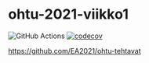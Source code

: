 # ohtu-2021-viikko1

![GitHub Actions](https://github.com/EA2021/ohtu-2021-viikko1/actions/workflows/ohtuworkflowmain.yml/badge.svg) [![codecov](https://codecov.io/gh/EA2021/ohtu-2021-viikko1/branch/main/graph/badge.svg)](https://codecov.io/gh/EA2021/ohtu-2021-viikko1)

https://github.com/EA2021/ohtu-tehtavat
